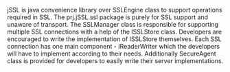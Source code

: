 jSSL is java convenience library over SSLEngine class to support operations required in SSL. The prj.jSSL.ssl package is
purely for SSL support and unaware of transport. The SSLManager class is responsible for supporting multiple SSL
connections with a help of the ISSLStore class. Developers are encouraged to write the implementation of ISSLStore
themselves. Each SSL connection has one main component - IReaderWriter which the
developers will have to implement according to their needs. Additionally SecureAgent class is provided for developers to
easily write their server implementations.
